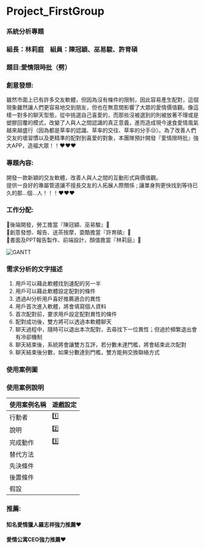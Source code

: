 # Project_FirstGroup
### 系統分析專題 
### 組長：林莉庭　組員：陳冠穎、巫易駿、許育碩

### 題目:愛情限時批（劈）

### 創意發想:
雖然市面上已有許多交友軟體，但因為沒有條件的限制，因此容易產生配對，這個現象雖然讓人們更容易地交到朋友，但也在無意間影響了大眾的愛情價值觀。像這樣一對多的聊天型態，從中挑選自己喜愛的，而那些沒被選到的則被放著不理或是塑膠回覆的模式，改變了人與人之間認識的真正意義，進而造成現今速食愛情風氣越來越盛行（因為都是草率的認識、草率的交往、草率的分手:unamused:）。為了改善人們交友的壞習慣以及更精準的配對到喜愛的對象，本團隊預計開發『愛情限時批』強大APP，造福大眾！！:heart::heart::heart:

### 專題內容:
開發一款新穎的交友軟體，改善人與人之間的互動形式與價值觀。<br>
提供一良好的專屬管道讓不擅長交友的人拓展人際關係 ; 讓單身狗更快找到等待已久的那...個...人！！！:heart::heart::heart:

### 工作分配:
 :vibration_mode:後端開發，勞工擔當『陳冠穎、巫易駿』:vibration_mode:<br>
 :file_folder:創意發想、報告、送茶按摩，耍酷擔當『許育碩』:file_folder:<br>
 :crystal_ball:書面及PPT報告製作、前端設計，顏值擔當『林莉庭』:crystal_ball:<br>

![GANTT](系統圖.png "gantt")

### 需求分析的文字描述
1. 用戶可以藉此軟體找到速配的另一半
2. 用戶可以藉此軟體設定配對的條件
3. 透過AI分析用戶喜好推薦適合的異性
4. 用戶首次進入軟體，將會填寫個人資料
5. 首次配對前，要求用戶設定配對異性的條件
6. 配對成功後，雙方將可以透過本軟體聊天
7. 聊天過程中，隨時可以退出本次配對，去尋找下一位異性；但過於頻繁退出會有冷卻機制
8. 聊天結束後，系統將會讓雙方互評，若分數未達門檻，將會結束此次配對
9. 聊天結束後分數，如果分數達到門檻，雙方能夠交換聯絡方式

### 使用案例圖
### 使用案例說明
使用案例名稱 | 遊戲設定
--- | --- 
行動者	 | :one: 
說明	 | :two:
完成動作	 | :three:
替代方法   |	
先決條件   |
後置條件	 |
假設      |

### 推薦:
#### 知名愛情獵人羅志祥強力推薦:heart:
#### 愛情公寓CEO強力推薦:heart:
